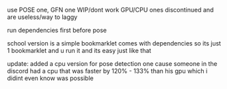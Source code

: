 use POSE one, GFN one WIP/dont work GPU/CPU ones discontinued and are useless/way to laggy 


run dependencies first before pose


school version is a simple bookmarklet comes with dependencies so its just 1 bookmarklet and u run it and its easy just like that

update: added a cpu version for pose detection one cause someone in the discord had a cpu that was faster by 120% - 133% than his gpu which i didint even know was possible
